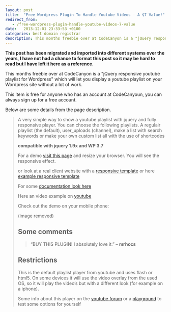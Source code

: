 ```yaml
---
layout: post
title:  "Free Wordpress Plugin To Handle Youtube Videos - A $7 Value!"
redirect_from:
   - /free-wordpress-plugin-handle-youtube-videos-7-value
date:   2013-12-01 23:33:53 +0100
categories: best domain registrar
description: This months freebie over at CodeCanyon is a "jQuery responsive youtube playlist for Wordpress" which will let you display a youtube playlist on your Wordpress site without a lot of...
---
```


**This post has been migrated and imported into different systems over the years, I have not had a chance to format this post so it may be hard to read but I have left it here as a reference.**

This months freebie over at CodeCanyon is a "jQuery responsive youtube playlist for Wordpress" which will let you display a youtube playlist on your Wordpress site without a lot of work.

  
This item is free for anyone who has an account at CodeCanyoun, you can always sign up for a free account.

  
Below are some details from the page description.

  
  
> A very simple way to show a youtube playlist with jquery and fully responsive player. You can choose the following playlists. A regulair playlist (the default), user\_uploads (channel), make a list with search keywords or make your own custom list all with the use of shortcodes
> 
>   
> **compatible with jquery 1.9x and WP 3.7**  
>   
>  For a demo [visit this page](http://rikdevos.com/demos/wordpress/responsive-youtube-playlist/) and resize your browser. You will see the responsive effect.  
>   
>  or look at a real client website with a [responsive template](http://www.dashajazz.com/youtube.html) or here [example responsive template](http://www.cfconsultancy.nl/templatevb/youtube.html)  
>   
>  For some [documentation look here](http://rikdevos.com/demos/wordpress/wp-content/plugins/youtube-responsive/documentation/index.html)  
>   
>  Here an video example on [youtube](http://www.youtube.com/watch?v=gFftC9O9EZ0)  
>   
>  Check out the demo on your mobile phone:  
>   
>  (image removed)   
> ## Some comments
> 
>   
> > “BUY THIS PLUGIN! I absolutely love it.” – **mrhocs**
> 
>   
> ## Restrictions
> 
>   
> This is the default playlist player from youtube and uses flash or html5. On some devices it will use the video overlay from the used OS, so it will play the video’s but with a different look (for example on a iphone).
> 
>   
>  Some info about this player on the [youtube forum](http://apiblog.youtube.com/2012/03/new-player-options-for-lists-of-videos.html) or a [playground](https://gdata-samples.googlecode.com/svn/trunk/ytplayer/playlist/index.html) to test some options for yourself